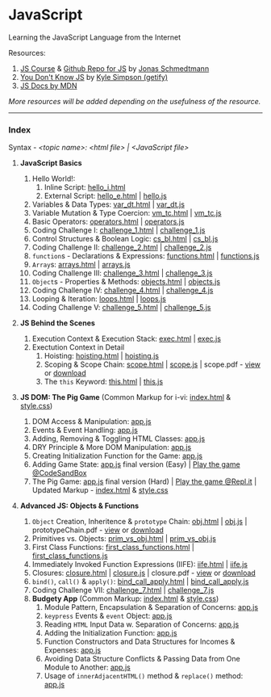 # JavaScript
Learning the JavaScript Language from the Internet

Resources: 
<ol>
   <li>
      <a href="https://www.udemy.com/the-complete-javascript-course/">JS Course</a>  &  <a href="https://github.com/jonasschmedtmann/complete-javascript-course">Github Repo for JS</a> by <a href="https://twitter.com/jonasschmedtman">Jonas Schmedtmann</a>
   </li>
   <li>
      <a href="https://github.com/getify/You-Dont-Know-JS">You Don't Know JS</a> by <a href="https://github.com/getify">Kyle Simpson (getify)</a>
   </li>
   <li>
      <a href="https://developer.mozilla.org/en-US/docs/Learn/JavaScript">JS Docs by MDN</a>
   </li>
</ol>

<em>More resources will be added depending on the usefulness of the resource.</em>

<hr/>

### Index
Syntax - 
<em>&lt;topic name>: &lt;html file> | &lt;JavaScript file></em>

1. <strong>JavaScript Basics</strong>
   1. Hello World!:
      1. Inline Script: [hello_i.html](https://github.com/Ch-sriram/JavaScript/blob/master/JS%20Basics/hello_i.html)
      2. External Script: [hello_e.html](https://github.com/Ch-sriram/JavaScript/blob/master/JS%20Basics/hello_e.html) | [hello.js](https://github.com/Ch-sriram/JavaScript/blob/master/JS%20Basics/scripts/hello.js)
   2. Variables & Data Types: [var_dt.html](https://github.com/Ch-sriram/JavaScript/blob/master/JS%20Basics/var_dt.html) | [var_dt.js](https://github.com/Ch-sriram/JavaScript/blob/master/JS%20Basics/scripts/var_dt.js)
   3. Variable Mutation & Type Coercion: [vm_tc.html](https://github.com/Ch-sriram/JavaScript/blob/master/JS%20Basics/vm_tc.html) | [vm_tc.js](https://github.com/Ch-sriram/JavaScript/blob/master/JS%20Basics/scripts/vm_tc.js)
   4. Basic Operators: [operators.html](https://github.com/Ch-sriram/JavaScript/blob/master/JS%20Basics/operators.html) | [operators.js](https://github.com/Ch-sriram/JavaScript/blob/master/JS%20Basics/scripts/operators.js)
   5. Coding Challenge I: [challenge_1.html](https://github.com/Ch-sriram/JavaScript/blob/master/JS%20Basics/challenge_1.html) | [challenge_1.js](https://github.com/Ch-sriram/JavaScript/blob/master/JS%20Basics/scripts/challenge_1.js)
   6. Control Structures & Boolean Logic: [cs_bl.html](https://github.com/Ch-sriram/JavaScript/blob/master/JS%20Basics/cs_bl.html) | [cs_bl.js](https://github.com/Ch-sriram/JavaScript/blob/master/JS%20Basics/scripts/cs_bl.js)
   7. Coding Challenge II: [challenge_2.html](https://github.com/Ch-sriram/JavaScript/blob/master/JS%20Basics/challenge_2.html) | [challenge_2.js](https://github.com/Ch-sriram/JavaScript/blob/master/JS%20Basics/scripts/challenge_2.js)
   8. <code>function</code>s - Declarations & Expressions: [functions.html](https://github.com/Ch-sriram/JavaScript/blob/master/JS%20Basics/functions.html) | [functions.js](https://github.com/Ch-sriram/JavaScript/blob/master/JS%20Basics/scripts/functions.js)
   9. <code>Array</code>s: [arrays.html](https://github.com/Ch-sriram/JavaScript/blob/master/JS%20Basics/arrays.html) | [arrays.js](https://github.com/Ch-sriram/JavaScript/blob/master/JS%20Basics/scripts/arrays.js)
   10. Coding Challenge III: [challenge_3.html](https://github.com/Ch-sriram/JavaScript/blob/master/JS%20Basics/challenge_3.html) | [challenge_3.js](https://github.com/Ch-sriram/JavaScript/blob/master/JS%20Basics/scripts/challenge_3.js)
   11. <code>Object</code>s - Properties & Methods: [objects.html](https://github.com/Ch-sriram/JavaScript/blob/master/JS%20Basics/objects.html) | [objects.js](https://github.com/Ch-sriram/JavaScript/blob/master/JS%20Basics/scripts/objects.js)
   12. Coding Challenge IV: [challenge_4.html](https://github.com/Ch-sriram/JavaScript/blob/master/JS%20Basics/challenge_4.html) | [challenge_4.js](https://github.com/Ch-sriram/JavaScript/blob/master/JS%20Basics/scripts/challenge_4.js)
   13. Looping & Iteration: [loops.html](https://github.com/Ch-sriram/JavaScript/blob/master/JS%20Basics/loops.html) | [loops.js](https://github.com/Ch-sriram/JavaScript/blob/master/JS%20Basics/scripts/loops.js)
   14. Coding Challenge V: [challenge_5.html](https://github.com/Ch-sriram/JavaScript/blob/master/JS%20Basics/challenge_5.html) | [challenge_5.js](https://github.com/Ch-sriram/JavaScript/blob/master/JS%20Basics/scripts/challenge_5.js)

2. <strong>JS Behind the Scenes</strong>
   1. Execution Context & Execution Stack: [exec.html](https://github.com/Ch-sriram/JavaScript/blob/master/JS-Behind-the-Scenes/exec.html) | [exec.js](https://github.com/Ch-sriram/JavaScript/blob/master/JS-Behind-the-Scenes/scripts/exec.js)
   2. Exectution Context in Detail
      1. Hoisting: [hoisting.html](https://github.com/Ch-sriram/JavaScript/blob/master/JS-Behind-the-Scenes/hoisting.html) | [hoisting.js](https://github.com/Ch-sriram/JavaScript/blob/master/JS-Behind-the-Scenes/scripts/hoisting.js)
      2. Scoping & Scope Chain: [scope.html](https://github.com/Ch-sriram/JavaScript/blob/master/JS-Behind-the-Scenes/scope.html) | [scope.js](https://github.com/Ch-sriram/JavaScript/blob/master/JS-Behind-the-Scenes/scripts/scope.js) | scope.pdf -  [view](https://github.com/Ch-sriram/JavaScript/blob/master/JS-Behind-the-Scenes/assets/scope.pdf) or [download](https://raw.githubusercontent.com/Ch-sriram/JavaScript/c51a1dba9ec824ffc2b917befeb9b2a46a00a18b/JS-Behind-the-Scenes/assets/scope.pdf)
      3. The <code>this</code> Keyword: [this.html](https://github.com/Ch-sriram/JavaScript/blob/master/JS-Behind-the-Scenes/this.html) | [this.js](https://github.com/Ch-sriram/JavaScript/blob/master/JS-Behind-the-Scenes/scripts/this.js)

3. <strong>JS DOM: The Pig Game</strong> 
(Common Markup for i-vi: [index.html](https://github.com/Ch-sriram/JavaScript/blob/07301e404d97a7c54437ab8ec56e9ef32f9f6b79/JS-DOM/index.html) & [style.css](https://github.com/Ch-sriram/JavaScript/blob/07301e404d97a7c54437ab8ec56e9ef32f9f6b79/JS-DOM/styles/style.css))
   1. DOM Access & Manipulation: [app.js](https://github.com/Ch-sriram/JavaScript/blob/1b504a0df042ceb2a74401975c08b5f0c97e146e/JS-DOM/scripts/app.js)
   2. Events & Event Handling: [app.js](https://github.com/Ch-sriram/JavaScript/blob/8b0249a1d8105294f79f9c1042a54253484aaf5e/JS-DOM/scripts/app.js)
   3. Adding, Removing & Toggling HTML Classes: [app.js](https://github.com/Ch-sriram/JavaScript/blob/2bbf7f9c82dff445a4e675c1935b068b79b3641b/JS-DOM/scripts/app.js)
   4. DRY Principle & More DOM Manipulation: [app.js](https://github.com/Ch-sriram/JavaScript/blob/631d8e1ce948179789b28305c877991b24be2f7d/JS-DOM/scripts/app.js)
   5. Creating Initialization Function for the Game: [app.js](https://github.com/Ch-sriram/JavaScript/blob/07301e404d97a7c54437ab8ec56e9ef32f9f6b79/JS-DOM/scripts/app.js)
   6. Adding Game State: [app.js](https://github.com/Ch-sriram/JavaScript/blob/be7496cd93de95f7c616da0870dd2d4b2bf6c302/JS-DOM/scripts/app.js) final version (Easy) | [Play the game @CodeSandBox](https://dtvte.csb.app/)
   7. The Pig Game: [app.js](https://github.com/Ch-sriram/JavaScript/blob/master/JS-DOM/scripts/app.js) final version (Hard) | [Play the game @Repl.it](https://pig-game.chsriram.repl.co/) | Updated Markup - [index.html](https://github.com/Ch-sriram/JavaScript/blob/master/JS-DOM/index.html) & [style.css](https://github.com/Ch-sriram/JavaScript/blob/master/JS-DOM/styles/style.css)

4. <strong>Advanced JS: Objects & Functions</strong>
   1. <code>Object</code> Creation, Inheritence & <code>prototype</code> Chain: [obj.html](https://github.com/Ch-sriram/JavaScript/blob/master/JS-Objects-Functions-Advanced/obj.html) | [obj.js](https://github.com/Ch-sriram/JavaScript/blob/master/JS-Objects-Functions-Advanced/scripts/obj.js) | prototypeChain.pdf - [view](https://github.com/Ch-sriram/JavaScript/blob/master/JS-Objects-Functions-Advanced/assets/prototypeChain.pdf) or [download](https://raw.githubusercontent.com/Ch-sriram/JavaScript/d5dca5cc69e7fd3700784d8afe88d41432b0bca5/JS-Objects-Functions-Advanced/assets/prototypeChain.pdf)
   2. Primitives vs. Objects: [prim_vs_obj.html](https://github.com/Ch-sriram/JavaScript/blob/master/JS-Objects-Functions-Advanced/prim_vs_obj.html) | [prim_vs_obj.js](https://github.com/Ch-sriram/JavaScript/blob/master/JS-Objects-Functions-Advanced/scripts/prim_vs_obj.js)
   3. First Class Functions: [first_class_functions.html](https://github.com/Ch-sriram/JavaScript/blob/master/JS-Objects-Functions-Advanced/first_class_functions.html) | [first_class_functions.js](https://github.com/Ch-sriram/JavaScript/blob/master/JS-Objects-Functions-Advanced/scripts/first_class_functions.js)
   4. Immediately Invoked Function Expressions (IIFE): [iife.html](https://github.com/Ch-sriram/JavaScript/blob/master/JS-Objects-Functions-Advanced/iife.html) | [iife.js](https://github.com/Ch-sriram/JavaScript/blob/master/JS-Objects-Functions-Advanced/scripts/iife.js)
   5. Closures: [closure.html](https://github.com/Ch-sriram/JavaScript/blob/master/JS-Objects-Functions-Advanced/closure.html) | [closure.js](https://github.com/Ch-sriram/JavaScript/blob/master/JS-Objects-Functions-Advanced/scripts/closure.js) | closure.pdf - [view](https://github.com/Ch-sriram/JavaScript/blob/master/JS-Objects-Functions-Advanced/assets/closure.pdf) or [download](https://raw.githubusercontent.com/Ch-sriram/JavaScript/9f569b0a67f10ff4a4075015fbccad929c265789/JS-Objects-Functions-Advanced/assets/closure.pdf)
   6. <code>bind()</code>, <code>call()</code> & <code>apply()</code>: [bind_call_apply.html](https://github.com/Ch-sriram/JavaScript/blob/master/JS-Objects-Functions-Advanced/bind_call_apply.html) | [bind_call_apply.js](https://github.com/Ch-sriram/JavaScript/blob/master/JS-Objects-Functions-Advanced/scripts/bind_call_apply.js)
   7. Coding Challenge VII: [challenge_7.html](https://github.com/Ch-sriram/JavaScript/blob/master/JS-Objects-Functions-Advanced/challenge_7.html) | [challenge_7.js](https://github.com/Ch-sriram/JavaScript/blob/master/JS-Objects-Functions-Advanced/scripts/challenge_7.js)
   8. <strong>Budgety App</strong>  (Common Markup: [index.html](https://github.com/Ch-sriram/JavaScript/blob/6d76d72a2a5861e08e67b1148fd413946109f203/JS-Objects-Functions-Advanced/project-budgety/index.html) & [style.css](https://github.com/Ch-sriram/JavaScript/blob/6d76d72a2a5861e08e67b1148fd413946109f203/JS-Objects-Functions-Advanced/project-budgety/style/style.css))
      1. Module Pattern, Encapsulation & Separation of Concerns: [app.js](https://github.com/Ch-sriram/JavaScript/blob/d51c8a5d78080988d8f7f1e7e7b8b41ad9710f5c/JS-Objects-Functions-Advanced/project-budgety/app.js)
      2. <code>keypress</code> Events & <code>event</code> Object: [app.js](https://github.com/Ch-sriram/JavaScript/blob/aefe04cbade051779737e82f318593583e6467e8/JS-Objects-Functions-Advanced/project-budgety/app.js)
      3. Reading <code>HTML</code> Input Data w. Separation of Concerns: [app.js](https://github.com/Ch-sriram/JavaScript/blob/6d76d72a2a5861e08e67b1148fd413946109f203/JS-Objects-Functions-Advanced/project-budgety/script/app.js)
      4. Adding the Initialization Function: [app.js](https://github.com/Ch-sriram/JavaScript/blob/b5760de43adeaedd29d2997fedc43059cd172cbc/JS-Objects-Functions-Advanced/project-budgety/script/app.js)
      5. Function Constructors and Data Structures for Incomes & Expenses: [app.js](https://github.com/Ch-sriram/JavaScript/blob/d0fb4eafdf2613d8c692f8bbd4c22a63b0ead81c/JS-Objects-Functions-Advanced/project-budgety/script/app.js)
      6. Avoiding Data Structure Conflicts & Passing Data from One Module to Another: [app.js](https://github.com/Ch-sriram/JavaScript/blob/cc0f444858b3b1eb4860a9ee78add0b105ff9be2/JS-Objects-Functions-Advanced/project-budgety/script/app.js)
      7. Usage of <code>innerAdjacentHTML()</code> method & <code>replace()</code> method: [app.js](https://github.com/Ch-sriram/JavaScript/blob/ce2b3650d1745900ba8070af731c7ab75d8be2cf/JS-Objects-Functions-Advanced/project-budgety/script/app.js)